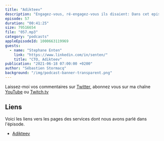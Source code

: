 ```yaml
---
title: "Adikteev"
description: "Engagez-vous, ré-engagez-vous ils disaient: Dans cet episode du podcast \U0001F399 AWS en \U0001F1EB\U0001F1F7, nous parlons du marché très spécifique de la publicité en ligne. Comment ca marche pour vous donner la meilleure pub au meilleur moment ? Comment ré-engager des utilisateurs qui n'utilisent plus votre app ? Nous parlons des contraintes que ces règles mettent sur l’infrastructure informatique des acteurs de ce marché et comment le cloud AWS peut aider à adresser ces challenges techniques (spoiler alert : 1 million de requêtes par seconde, des centaines d'instances spots)"
episode: 57
duration: "00:41:25"
size: 79516654
file: "057.mp3"
category: "podcasts"
appleEpisodeId: 1000663119969
guests:
  - name: "Stephane Enten"
    link: "https://www.linkedin.com/in/senten/"
    title: "CTO, Adikteev"
publication: "2021-06-18 07:00:00 +0200"
author: "Sébastien Stormacq"
background: "/img/podcast-banner-transparent.png"
---
```


Laissez-moi vos commentaires sur [Twitter](https://twitter.com/sebsto), abonnez vous sur ma chaîne [YouTube](https://www.youtube.com/sebsto) ou [Twitch.tv](https://www.twitch.tv/sebAWS)

## Liens

Voici les liens vers les pages des services dont nous avons parlé dans l'épisode.

- [Adikteev](https://www.adikteev.com/)